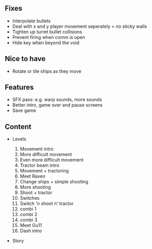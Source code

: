 ## Fixes

- Interpolate bullets
- Deal with x and y player movement seperately = no sticky walls
- Tighten up turret bullet collisions
- Prevent firing when comm is open
- Hide key when beyond the void

## Nice to have

- Rotate or tile ships as they move

## Features

- SFX pass: e.g. warp sounds, more sounds
- Better intro, game over and pause screens
- Save game

## Content

- Levels
  1. Movement intro
  2. More difficult movement
  3. Even more difficult movement
  4. Tractor beam intro
  5. Movement + tractoring
  6. Meet Raven
  7. Change ships + simple shooting
  8. More shooting
  9. Shoot + tractor
  10. Switches
  11. Switch 'n shoot n' tractor
  12. combi 1
  13. combi 2
  14. combi 3
  15. Meet Gu11
  16. Dash intro

- Story



